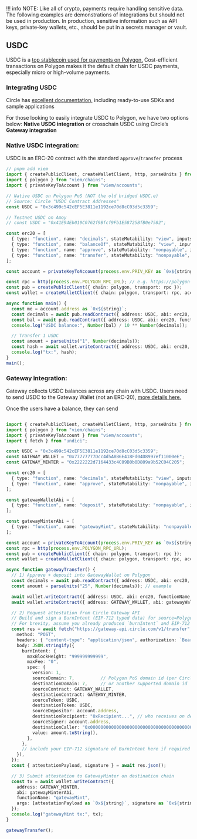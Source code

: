 !!! info 
    NOTE: Like all of crypto, payments require handling sensitive data. The following examples are demonstrations of integrations but should not be used in production. In production, sensitive information such as API keys, private-key wallets, etc., should be put in a secrets manager or vault.

## USDC 
USDC is a [top stablecoin used for payments on Polygon.](https://defillama.com/stablecoins/Polygon) Cost-efficient transactions on Polygon makes it the default chain for USDC payments, especially micro or high-volume payments.    

### Integrating USDC
Circle has [excellent documentation,](https://developers.circle.com/) including ready-to-use SDKs and sample applications

For those looking to easily integrate USDC to Polygon, we have two options below: **Native USDC integration** or crosschain USDC using Circle’s **Gateway integration**

### Native USDC integration:

USDC is an ERC-20 contract with the standard `approve`/`transfer` process

```ts
// pnpm add viem
import { createPublicClient, createWalletClient, http, parseUnits } from "viem";
import { polygon } from "viem/chains";
import { privateKeyToAccount } from "viem/accounts";

// Native USDC on Polygon PoS (NOT the old bridged USDC.e)
// Source: Circle "USDC Contract Addresses"
const USDC = "0x3c499c542cEF5E3811e1192ce70d8cC03d5c3359";

// Testnet USDC on Amoy
// const USDC = "0x41E94Eb019C0762f9Bfcf9Fb1E58725BfB0e7582";

const erc20 = [
  { type: "function", name: "decimals", stateMutability: "view", inputs: [], outputs: [{ type: "uint8" }] },
  { type: "function", name: "balanceOf", stateMutability: "view", inputs: [{ type: "address" }], outputs: [{ type: "uint256" }] },
  { type: "function", name: "approve", stateMutability: "nonpayable", inputs: [{ type: "address" }, { type: "uint256" }], outputs: [{ type: "bool" }] },
  { type: "function", name: "transfer", stateMutability: "nonpayable", inputs: [{ type: "address" }, { type: "uint256" }], outputs: [{ type: "bool" }] },
];

const account = privateKeyToAccount(process.env.PRIV_KEY as `0x${string}`);

const rpc = http(process.env.POLYGON_RPC_URL); // e.g. https://polygon-rpc.com
const pub = createPublicClient({ chain: polygon, transport: rpc });
const wallet = createWalletClient({ chain: polygon, transport: rpc, account });

async function main() {
  const me = account.address as `0x${string}`;
  const decimals = await pub.readContract({ address: USDC, abi: erc20, functionName: "decimals" });
  const bal = await pub.readContract({ address: USDC, abi: erc20, functionName: "balanceOf", args: [me] });
  console.log("USDC balance:", Number(bal) / 10 ** Number(decimals));

  // Transfer 1 USDC
  const amount = parseUnits("1", Number(decimals));
  const hash = await wallet.writeContract({ address: USDC, abi: erc20, functionName: "transfer", args: ["0xRecipient...", amount] });
  console.log("tx:", hash);
}
main();
```

### Gateway integration:

Gateway collects USDC balances across any chain with USDC. Users need to send USDC to the Gateway Wallet (not an ERC-20), [more details here.](https://developers.circle.com/gateway#setting-up-a-balance)     

Once the users have a balance, they can send 

```ts

import { createPublicClient, createWalletClient, http, parseUnits } from "viem";
import { polygon } from "viem/chains";
import { privateKeyToAccount } from "viem/accounts";
import { fetch } from "undici";

const USDC = "0x3c499c542cEF5E3811e1192ce70d8cC03d5c3359";
const GATEWAY_WALLET = "0x77777777Dcc4d5A8B6E418Fd04D8997ef11000eE";
const GATEWAY_MINTER = "0x2222222d7164433c4C09B0b0D809a9b52C04C205";

const erc20 = [
  { type: "function", name: "decimals", stateMutability: "view", inputs: [], outputs: [{ type: "uint8" }] },
  { type: "function", name: "approve", stateMutability: "nonpayable", inputs: [{ type: "address" }, { type: "uint256" }], outputs: [{ type: "bool" }] },
];

const gatewayWalletAbi = [
  { type: "function", name: "deposit", stateMutability: "nonpayable", inputs: [{ type: "address" }, { type: "uint256" }], outputs: [] },
];

const gatewayMinterAbi = [
  { type: "function", name: "gatewayMint", stateMutability: "nonpayable", inputs: [{ type: "bytes" }, { type: "bytes" }], outputs: [] },
];

const account = privateKeyToAccount(process.env.PRIV_KEY as `0x${string}`);
const rpc = http(process.env.POLYGON_RPC_URL);
const pub = createPublicClient({ chain: polygon, transport: rpc });
const wallet = createWalletClient({ chain: polygon, transport: rpc, account });

async function gatewayTransfer() {
  // 1) Approve + deposit into GatewayWallet on Polygon
  const decimals = await pub.readContract({ address: USDC, abi: erc20, functionName: "decimals" });
  const amount = parseUnits("25", Number(decimals)); // example

  await wallet.writeContract({ address: USDC, abi: erc20, functionName: "approve", args: [GATEWAY_WALLET, amount] });
  await wallet.writeContract({ address: GATEWAY_WALLET, abi: gatewayWalletAbi, functionName: "deposit", args: [USDC, amount] });

  // 2) Request attestation from Circle Gateway API
  // Build and sign a BurnIntent (EIP-712 typed data) for source=Polygon, destination=Polygon (same-chain "withdraw") or another chain.
  // For brevity, assume you already produced `burnIntent` and EIP-712 signature with your EOA.
  const res = await fetch("https://gateway-api.circle.com/v1/transfer", {
    method: "POST",
    headers: { "content-type": "application/json", authorization: `Bearer ${process.env.CIRCLE_API_KEY}` },
    body: JSON.stringify({
      burnIntent: {
        maxBlockHeight: "999999999999",
        maxFee: "0",
        spec: {
          version: 1,
          sourceDomain: 7,          // Polygon PoS domain id (per Circle docs)
          destinationDomain: 7,     // or another supported domain id
          sourceContract: GATEWAY_WALLET,
          destinationContract: GATEWAY_MINTER,
          sourceToken: USDC,
          destinationToken: USDC,
          sourceDepositor: account.address,
          destinationRecipient: "0xRecipient...", // who receives on destination
          sourceSigner: account.address,
          destinationCaller: "0x0000000000000000000000000000000000000000",
          value: amount.toString(),
        },
      },
      // include your EIP-712 signature of BurnIntent here if required by your flow
    }),
  });
  const { attestationPayload, signature } = await res.json();

  // 3) Submit attestation to GatewayMinter on destination chain
  const tx = await wallet.writeContract({
    address: GATEWAY_MINTER,
    abi: gatewayMinterAbi,
    functionName: "gatewayMint",
    args: [attestationPayload as `0x${string}`, signature as `0x${string}`],
  });
  console.log("gatewayMint tx:", tx);
}

gatewayTransfer();
```